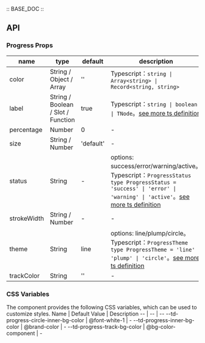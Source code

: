:: BASE_DOC ::

## API

### Progress Props

name | type | default | description | required
-- | -- | -- | -- | --
color | String / Object / Array | '' | Typescript：`string \| Array<string> \| Record<string, string>` | N
label | String / Boolean / Slot / Function | true | Typescript：`string \| boolean \| TNode`。[see more ts definition](https://github.com/Tencent/tdesign-mobile-vue/blob/develop/src/common.ts) | N
percentage | Number | 0 | \- | N
size | String / Number | 'default' | \- | N
status | String | - | options: success/error/warning/active。Typescript：`ProgressStatus` `type ProgressStatus = 'success' \| 'error' \| 'warning' \| 'active'`。[see more ts definition](https://github.com/Tencent/tdesign-mobile-vue/tree/develop/src/progress/type.ts) | N
strokeWidth | String / Number | - | \- | N
theme | String | line | options: line/plump/circle。Typescript：`ProgressTheme` `type ProgressTheme = 'line' \| 'plump' \| 'circle'`。[see more ts definition](https://github.com/Tencent/tdesign-mobile-vue/tree/develop/src/progress/type.ts) | N
trackColor | String | '' | \- | N

### CSS Variables

The component provides the following CSS variables, which can be used to customize styles.
Name | Default Value | Description 
-- | -- | --
--td-progress-circle-inner-bg-color | @font-white-1 | - 
--td-progress-inner-bg-color | @brand-color | - 
--td-progress-track-bg-color | @bg-color-component | -